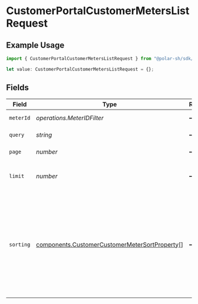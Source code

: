 # CustomerPortalCustomerMetersListRequest

## Example Usage

```typescript
import { CustomerPortalCustomerMetersListRequest } from "@polar-sh/sdk/models/operations/customerportalcustomermeterslist.js";

let value: CustomerPortalCustomerMetersListRequest = {};
```

## Fields

| Field                                                                                                                                                                   | Type                                                                                                                                                                    | Required                                                                                                                                                                | Description                                                                                                                                                             |
| ----------------------------------------------------------------------------------------------------------------------------------------------------------------------- | ----------------------------------------------------------------------------------------------------------------------------------------------------------------------- | ----------------------------------------------------------------------------------------------------------------------------------------------------------------------- | ----------------------------------------------------------------------------------------------------------------------------------------------------------------------- |
| `meterId`                                                                                                                                                               | *operations.MeterIDFilter*                                                                                                                                              | :heavy_minus_sign:                                                                                                                                                      | Filter by meter ID.                                                                                                                                                     |
| `query`                                                                                                                                                                 | *string*                                                                                                                                                                | :heavy_minus_sign:                                                                                                                                                      | Filter by meter name.                                                                                                                                                   |
| `page`                                                                                                                                                                  | *number*                                                                                                                                                                | :heavy_minus_sign:                                                                                                                                                      | Page number, defaults to 1.                                                                                                                                             |
| `limit`                                                                                                                                                                 | *number*                                                                                                                                                                | :heavy_minus_sign:                                                                                                                                                      | Size of a page, defaults to 10. Maximum is 100.                                                                                                                         |
| `sorting`                                                                                                                                                               | [components.CustomerCustomerMeterSortProperty](../../models/components/customercustomermetersortproperty.md)[]                                                          | :heavy_minus_sign:                                                                                                                                                      | Sorting criterion. Several criteria can be used simultaneously and will be applied in order. Add a minus sign `-` before the criteria name to sort by descending order. |